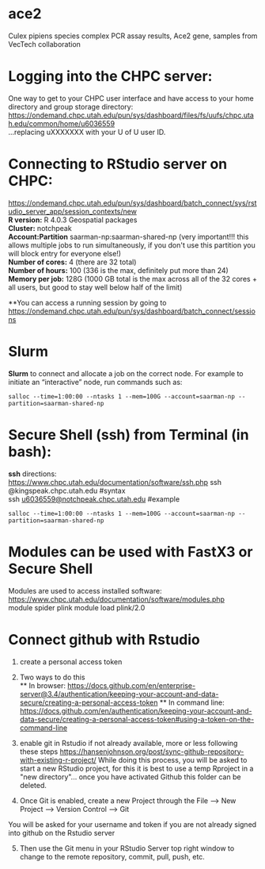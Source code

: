 # ace2
Culex pipiens species complex PCR assay results, Ace2 gene, samples from VecTech collaboration

# Logging into the CHPC server:  
One way to get to your CHPC user interface and have access to your home directory and group storage directory:
https://ondemand.chpc.utah.edu/pun/sys/dashboard/files/fs/uufs/chpc.utah.edu/common/home/u6036559  
...replacing uXXXXXXX with your U of U user ID.  

# Connecting to RStudio server on CHPC:
https://ondemand.chpc.utah.edu/pun/sys/dashboard/batch_connect/sys/rstudio_server_app/session_contexts/new       
**R version:** R 4.0.3 Geospatial packages      
**Cluster:** notchpeak     
**Account:Partition** saarman-np:saarman-shared-np (very important!!! this allows multiple jobs to run simultaneously, if you don't use this partition you will block entry for everyone else!)     
**Number of cores:** 4 (there are 32 total)  
**Number of hours:** 100 (336 is the max, definitely put more than 24)  
**Memory per job:** 128G (1000 GB total is the max across all of the 32 cores + all users, but good to stay well below half of the limit) 

**You can access a running session by going to https://ondemand.chpc.utah.edu/pun/sys/dashboard/batch_connect/sessions 

#  Slurm
**Slurm** to connect and allocate a job on the correct node. For example to initiate an “interactive” node, run commands such as:
      
    salloc --time=1:00:00 --ntasks 1 --mem=100G --account=saarman-np --partition=saarman-shared-np

# Secure Shell (ssh) from Terminal (in bash):
**ssh** directions: https://www.chpc.utah.edu/documentation/software/ssh.php
ssh <uNID>@kingspeak.chpc.utah.edu #syntax  
ssh u6036559@notchpeak.chpc.utah.edu #example   
      
    salloc --time=1:00:00 --ntasks 1 --mem=100G --account=saarman-np --partition=saarman-shared-np

   
# Modules can be used with FastX3 or Secure Shell
Modules are used to access installed software:  https://www.chpc.utah.edu/documentation/software/modules.php   
    module spider plink
    module load plink/2.0
      

# Connect github with Rstudio 
1) create a personal access token  
2) Two ways to do this  
** In browser: https://docs.github.com/en/enterprise-server@3.4/authentication/keeping-your-account-and-data-secure/creating-a-personal-access-token
** In command line: https://docs.github.com/en/authentication/keeping-your-account-and-data-secure/creating-a-personal-access-token#using-a-token-on-the-command-line  
3) enable git in Rstudio if not already available, more or less following these steps https://hansenjohnson.org/post/sync-github-repository-with-existing-r-project/
While doing this process, you will be asked to start a new RStudio project, for this it is best to use a temp Rproject in a "new directory"... once you have activated Github this folder can be deleted.

4) Once Git is enabled, create a new Project through the File --> New Project --> Version Control --> Git

You will be asked for your username and token if you are not already signed into github on the Rstudio server

5) Then use the Git menu in your RStudio Server top right window to change to the remote repository, commit, pull, push, etc.
